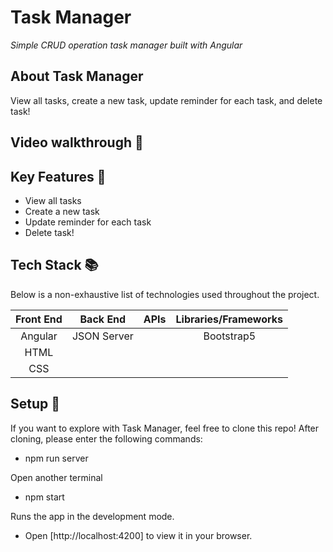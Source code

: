 # Task Manager

<em>Simple CRUD operation task manager built with Angular</em>

## About Task Manager

View all tasks, create a new task, update reminder for each task, and delete task!

## Video walkthrough :movie_camera:

## Key Features :key:

- View all tasks
- Create a new task
- Update reminder for each task
- Delete task!

## Tech Stack :books:

Below is a non-exhaustive list of technologies used throughout the project.

| Front End |  Back End   | APIs | Libraries/Frameworks |
| :-------: | :---------: | :--: | :------------------: |
|  Angular  | JSON Server |      |      Bootstrap5      |
|   HTML    |             |      |
|    CSS    |             |      |

## Setup :rocket:

If you want to explore with Task Manager, feel free to clone this repo! After cloning, please enter the following commands:

- npm run server

Open another terminal

- npm start

Runs the app in the development mode.

- Open [http://localhost:4200] to view it in your browser.
